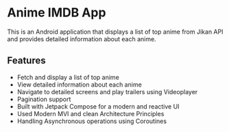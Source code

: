 # Anime IMDB App

This is an Android application that displays a list of top anime from Jikan API and provides detailed information about each anime.

## Features

- Fetch and display a list of top anime
- View detailed information about each anime
- Navigate to detailed screens and play trailers using Videoplayer
- Pagination support
- Built with Jetpack Compose for a modern and reactive UI
- Used Modern MVI and clean Architecture Principles
- Handling Asynchronous operations using Coroutines 